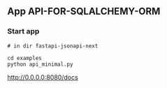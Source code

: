 ## App API-FOR-SQLALCHEMY-ORM

### Start app
```shell
# in dir fastapi-jsonapi-next

cd examples
python api_minimal.py
```
http://0.0.0.0:8080/docs
